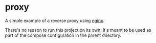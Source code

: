 # proxy

A simple example of a reverse proxy using [nginx][nginx].

There's no reason to run this project on its own, it's meant to be used as part
of the compose configuration in the parent directory.

[nginx]: https://nginx.org/
